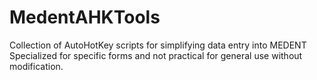 # MedentAHKTools
Collection of AutoHotKey scripts for simplifying data entry into MEDENT\
Specialized for specific forms and not practical for general use without modification.
